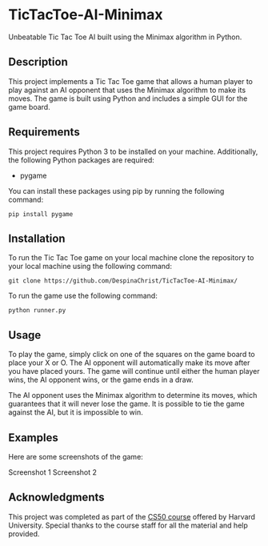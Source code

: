 # TicTacToe-AI-Minimax
Unbeatable Tic Tac Toe AI built using the Minimax algorithm in Python.

## Description
This project implements a Tic Tac Toe game that allows a human player to play against an AI opponent that uses the Minimax algorithm to make its moves. The game is built using Python and includes a simple GUI for the game board.

## Requirements
This project requires Python 3 to be installed on your machine. Additionally, the following Python packages are required:
  - pygame
  
 You can install these packages using pip by running the following command:
```
pip install pygame
```
 
## Installation
To run the Tic Tac Toe game on your local machine clone the repository to your local machine using the following command:
```
git clone https://github.com/DespinaChrist/TicTacToe-AI-Minimax/
```
To run the game use the following command:
```
python runner.py
```

## Usage
To play the game, simply click on one of the squares on the game board to place your X or O. The AI opponent will automatically make its move after you have placed yours. The game will continue until either the human player wins, the AI opponent wins, or the game ends in a draw.

The AI opponent uses the Minimax algorithm to determine its moves, which guarantees that it will never lose the game. It is possible to tie the game against the AI, but it is impossible to win.

## Examples
Here are some screenshots of the game:

Screenshot 1
Screenshot 2

## Acknowledgments
This project was completed as part of the [CS50 course](https://cs50.harvard.edu/ai/2020/) offered by Harvard University. Special thanks to the course staff for all the material and help provided.

